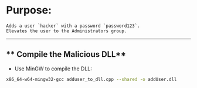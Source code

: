# **Purpose**:
    Adds a user `hacker` with a password `password123`.
    Elevates the user to the Administrators group.

---

## ** Compile the Malicious DLL**

- Use MinGW to compile the DLL:

```bash
x86_64-w64-mingw32-gcc adduser_to_dll.cpp --shared -o addUser.dll
```
